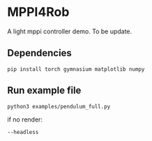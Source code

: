 # MPPI4Rob

A light mppi controller demo. To be update.


## Dependencies

```
pip install torch gymnasium matplotlib numpy
```

## Run example file
```
python3 examples/pendulum_full.py
```
if no render:
```
--headless
```
